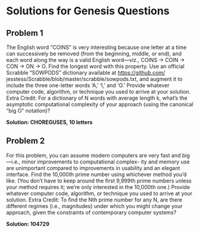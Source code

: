 # Solutions for Genesis Questions

## Problem 1
The English word “COINS” is very interesting because one letter at a time can successively be removed (from the beginning, middle, or end), and each word along the way is a valid English word—viz., COINS → COIN → CON → ON → O. Find the longest word with this property. Use an official Scrabble “SOWPODS” dictionary available at https://github.com/ jesstess/Scrabble/blob/master/scrabble/sowpods.txt, and augment it to include the three one-letter words ‘A,’ ‘I,’ and ‘O.’ Provide whatever computer code, algorithm, or technique you used to arrive at your solution. Extra Credit: For a dictionary of N words with average length k, what’s the asymptotic computational complexity of your approach (using the canonical “big O” notation)?

**Solution: CHOREGUSES, 10 letters**

## Problem 2
For this problem, you can assume modern computers are very fast and big—i.e., minor improvements to computational complex- ity and memory use are unimportant compared to improvements in usability and an elegant interface. Find the 10,000th prime number using whichever method you’d like. (You don’t have to keep around the first 9,999th prime numbers unless your method requires it; we’re only interested in the 10,000th one.) Provide whatever computer code, algorithm, or technique you used to arrive at your solution. Extra Credit: To find the Nth prime number for any N, are there different regimes (i.e., magnitudes) under which you might change your approach, given the constraints of contemporary computer systems?

**Solution: 104729**